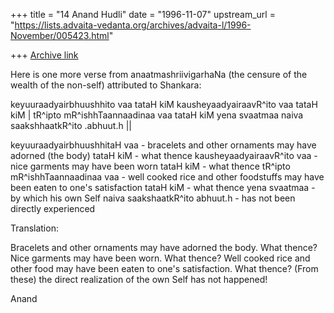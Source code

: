 +++
title = "14 Anand Hudli"
date = "1996-11-07"
upstream_url = "https://lists.advaita-vedanta.org/archives/advaita-l/1996-November/005423.html"

+++
[Archive link](https://lists.advaita-vedanta.org/archives/advaita-l/1996-November/005423.html)

Here is one more verse from anaatmashriivigarhaNa (the censure of the
wealth of the non-self) attributed to Shankara:

keyuuraadyairbhuushhito vaa tataH kiM
kausheyaadyairaavR^ito vaa tataH kiM  |
tR^ipto mR^ishhTaannaadinaa vaa tataH kiM
yena svaatmaa naiva saakshhaatkR^ito .abhuut.h ||


keyuuraadyairbhuushhitaH vaa  - bracelets and other ornaments may have
                                adorned (the body)
tataH kiM - what thence
kausheyaadyairaavR^ito vaa -  nice garments may have been worn
tataH kiM - what thence
tR^ipto mR^ishhTaannaadinaa vaa - well cooked rice and other
                                foodstuffs may have been eaten to
                                one's satisfaction
tataH kiM - what thence
yena svaatmaa - by which his own Self
naiva saakshaatkR^ito abhuut.h - has not been directly experienced


Translation:

   Bracelets and other ornaments may have adorned the body. What thence?
   Nice garments may have been worn. What thence?
   Well cooked rice and other food may have been eaten to one's
   satisfaction. What thence?
   (From these) the direct realization of the own Self has not happened!

Anand

